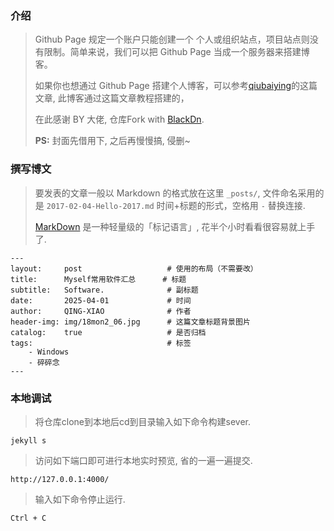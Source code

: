### 介绍
> Github Page 规定一个账户只能创建一个 个人或组织站点，项目站点则没有限制。简单来说，我们可以把 Github Page 当成一个服务器来搭建博客。
>
> 如果你也想通过 Github Page 搭建个人博客，可以参考[qiubaiying](https://github.com/qiubaiying/qiubaiying.github.io/blob/master/README.md)的这篇文章, 此博客通过这篇文章教程搭建的，
>
> 在此感谢 BY 大佬, 仓库Fork with [BlackDn](https://github.com/BlackDn).
>
> **PS:** 封面先借用下, 之后再慢慢搞, 侵删~

### 撰写博文
> 要发表的文章一般以 Markdown 的格式放在这里 ```_posts/```, 文件命名采用的是 ```2017-02-04-Hello-2017.md``` 时间+标题的形式，空格用 ```-``` 替换连接.
>
> [MarkDown](https://markdown.com.cn/) 是一种轻量级的「标记语言」, 花半个小时看看很容易就上手了.
```
---
layout:     post                   # 使用的布局（不需要改）
title:      Myself常用软件汇总      # 标题 
subtitle:   Software.              # 副标题
date:       2025-04-01             # 时间
author:     QING-XIAO              # 作者
header-img: img/18mon2_06.jpg      # 这篇文章标题背景图片
catalog:    true                   # 是否归档
tags:                              # 标签
    - Windows
    - 碎碎念
---

```

### 本地调试
> 将仓库clone到本地后cd到目录输入如下命令构建sever. 
```
jekyll s
```
> 访问如下端口即可进行本地实时预览, 省的一遍一遍提交.
```
http://127.0.0.1:4000/
```
> 输入如下命令停止运行.
```
Ctrl + C
```
